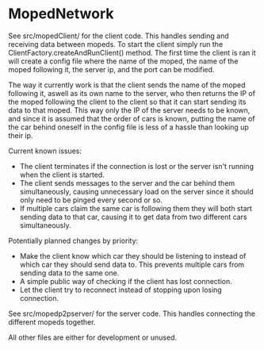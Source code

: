 # MopedNetwork

See src/mopedClient/ for the client code. This handles sending and receiving data between mopeds.
To start the client simply run the ClientFactory.createAndRunClient() method. The first time the client is ran it will create a config file where the name of the moped, the name of the moped following it, the server ip, and the port can be modified.

The way it currently work is that the client sends the name of the moped following it, aswell as its own name to the server, who then returns the IP of the moped following the client to the client so that it can start sending its data to that moped. This way only the IP of the server needs to be known, and since it is assumed that the order of cars is known, putting the name of the car behind oneself in the config file is less of a hassle than looking up their ip.

Current known issues: 
- The client terminates if the connection is lost or the server isn't running when the client is started.
- The client sends messages to the server and the car behind them simultaneously, causing unnecessary load on the server since it should only need to be pinged every second or so.
- If multiple cars claim the same car is following them they will both start sending data to that car, causing it to get data from two different cars simultaneously. 

Potentially planned changes by priority:
- Make the client know which car they should be listening to instead of which car they should send data to. This prevents multiple cars from sending data to the same one.
- A simple public way of checking if the client has lost connection.
- Let the client try to reconnect instead of stopping upon losing connection.


See src/mopedp2pserver/ for the server code. This handles connecting the different mopeds together.

All other files are either for development or unused.
